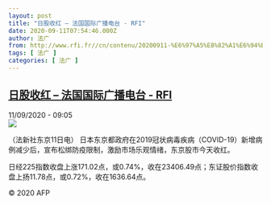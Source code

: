 ```yaml
---
layout: post
title: "日股收红 – 法国国际广播电台 - RFI"
date: 2020-09-11T07:54:46.000Z
author: 法广
from: http://www.rfi.fr//cn/contenu/20200911-%E6%97%A5%E8%82%A1%E6%94%B6%E7%BA%A2
tags: [ 法广 ]
categories: [ 法广 ]
---
```

<!--1599810886000-->
[日股收红 – 法国国际广播电台 - RFI](http://www.rfi.fr//cn/contenu/20200911-%E6%97%A5%E8%82%A1%E6%94%B6%E7%BA%A2)
------

<div>
<div>11/09/2020 - 09:05</div><img src="https://s.rfi.fr/media/display/3383c1e0-f402-11ea-b475-005056bff430/w:310/p:16x9/eco0003b.200911150502.jpg"><div class="t-content__body u-clearfix"><p>（法新社东京11日电）    日本东京都政府在2019冠状病毒疾病（COVID-19）新增病例减少后，宣布松绑防疫限制，激励市场乐观情绪，东京股市今天收红。</p><p>    日经225指数收盘上涨171.02点，或0.74%，收在23406.49点；东证股价指数收盘上扬11.78点，或0.72%，收在1636.64点。</p><p class="t-copyright">© 2020 AFP</p>        </div>
</div>
